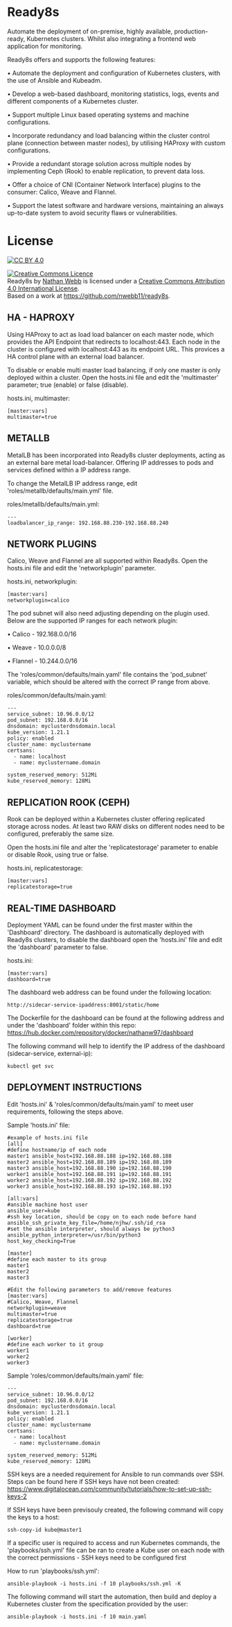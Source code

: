 # Ready8s
Automate the deployment of on-premise, highly available, production-ready, Kubernetes clusters. Whilst also integrating a frontend web application for monitoring.

Ready8s offers and supports the following features:

•	Automate the deployment and configuration of Kubernetes clusters, with the use of Ansible and Kubeadm.

•	Develop a web-based dashboard, monitoring statistics, logs, events and different components of a Kubernetes cluster.

•	Support multiple Linux based operating systems and machine configurations.

•	Incorporate redundancy and load balancing within the cluster control plane (connection between master nodes), by utilising HAProxy with custom configurations.

•	Provide a redundant storage solution across multiple nodes by implementing Ceph (Rook) to enable replication, to prevent data loss.

•	Offer a choice of CNI (Container Network Interface) plugins to the consumer: Calico, Weave and Flannel.

•	Support the latest software and hardware versions, maintaining an always up-to-date system to avoid security flaws or vulnerabilities.

# License

[![CC BY 4.0][cc-by-shield]][cc-by]


[cc-by]: http://creativecommons.org/licenses/by/4.0/
[cc-by-shield]: https://img.shields.io/badge/License-CC%20BY%204.0-lightgrey.svg


<a rel="license" href="http://creativecommons.org/licenses/by/4.0/"><img alt="Creative Commons Licence" style="border-width:0" src="https://i.creativecommons.org/l/by/4.0/88x31.png" /></a><br /><span xmlns:dct="http://purl.org/dc/terms/" property="dct:title">Ready8s</span> by <a xmlns:cc="http://creativecommons.org/ns#" href="https://github.com/nwebb11" property="cc:attributionName" rel="cc:attributionURL">Nathan Webb</a> is licensed under a <a rel="license" href="http://creativecommons.org/licenses/by/4.0/">Creative Commons Attribution 4.0 International License</a>.<br />Based on a work at <a xmlns:dct="http://purl.org/dc/terms/" href="https://github.com/nwebb11/ready8s" rel="dct:source">https://github.com/nwebb11/ready8s</a>.

## HA - HAPROXY

Using HAProxy to act as load load balancer on each master node, which provides the API Endpoint that redirects to localhost:443. Each node in the cluster is configured with localhost:443 as its endpoint URL. This provices a HA control plane with an external load balancer.

To disable or enable multi master load balancing, if only one master is only deployed within a cluster. Open the hosts.ini file and edit the 'multimaster' parameter; true (enable) or false (disable).

hosts.ini, multimaster:
```
[master:vars]
multimaster=true
```

## METALLB

MetalLB has been incorporated into Ready8s cluster deployments, acting as an external bare metal load-balancer. Offering IP addresses to pods and services defined within a IP address range.

To change the MetalLB IP address range, edit 'roles/metallb/defaults/main.yml' file.

roles/metallb/defaults/main.yml:
```
---
loadbalancer_ip_range: 192.168.88.230-192.168.88.240
```

## NETWORK PLUGINS

Calico, Weave and Flannel are all supported within Ready8s. Open the hosts.ini file and edit the 'networkplugin' parameter.

hosts.ini, networkplugin:
```
[master:vars]
networkplugin=calico
```

The pod subnet will also need adjusting depending on the plugin used. Below are the supported IP ranges for each network plugin:

• Calico - 192.168.0.0/16

• Weave - 10.0.0.0/8

• Flannel - 10.244.0.0/16

The 'roles/common/defaults/main.yaml' file contains the 'pod_subnet' variable, which should be altered with the correct IP range from above.

roles/common/defaults/main.yaml:
```
---
service_subnet: 10.96.0.0/12
pod_subnet: 192.168.0.0/16
dnsdomain: myclusterdnsdomain.local
kube_version: 1.21.1
policy: enabled
cluster_name: myclustername
certsans:
  - name: localhost
  - name: myclustername.domain

system_reserved_memory: 512Mi
kube_reserved_memory: 128Mi
```

## REPLICATION ROOK (CEPH)

Rook can be deployed within a Kubernetes cluster offering replicated storage across nodes. At least two RAW disks on different nodes need to be configured, preferably the same size.

Open the hosts.ini file and alter the 'replicatestorage' parameter to enable or disable Rook, using true or false.

hosts.ini, replicatestorage:
```
[master:vars]
replicatestorage=true
```

## REAL-TIME DASHBOARD

Deployment YAML can be found under the first master within the 'Dashboard' directory. The dashboard is automatically deployed with Ready8s clusters, to disable the dashboard open the 'hosts.ini' file and edit the 'dashboard' parameter to false.

hosts.ini:
```
[master:vars]
dashboard=true
```

The dashboard web address can be found under the following location:

```
http://sidecar-service-ipaddress:8001/static/home
```

The Dockerfile for the dashboard can be found at the following address and under the 'dashboard' folder within this repo: https://hub.docker.com/repository/docker/nathanw97/dashboard 

The following command will help to identify the IP address of the dashboard (sidecar-service, external-ip):

```
kubectl get svc
```

## DEPLOYMENT INSTRUCTIONS

Edit 'hosts.ini' & 'roles/common/defaults/main.yaml' to meet user requirements, following the steps above.

Sample 'hosts.ini' file:

```
#example of hosts.ini file
[all]
#define hostname/ip of each node
master1 ansible_host=192.168.88.188 ip=192.168.88.188
master2 ansible_host=192.168.88.189 ip=192.168.88.189
master3 ansible_host=192.168.88.190 ip=192.168.88.190
worker1 ansible_host=192.168.88.191 ip=192.168.88.191
worker2 ansible_host=192.168.88.192 ip=192.168.88.192
worker3 ansible_host=192.168.88.193 ip=192.168.88.193

[all:vars]
#ansible machine host user
ansible_user=kube
#ssh key location, should be copy on to each node before hand
ansible_ssh_private_key_file=/home/njhw/.ssh/id_rsa
#set the ansible interpreter, should always be python3
ansible_python_interpreter=/usr/bin/python3
host_key_checking=True

[master]
#define each master to its group
master1
master2
master3

#Edit the following parameters to add/remove features
[master:vars]
#Calico, Weave, Flannel
networkplugin=weave
multimaster=true
replicatestorage=true
dashboard=true

[worker]
#define each worker to it group
worker1
worker2
worker3
```

Sample 'roles/common/defaults/main.yaml' file:

```
---
service_subnet: 10.96.0.0/12
pod_subnet: 192.168.0.0/16
dnsdomain: myclusterdnsdomain.local
kube_version: 1.21.1
policy: enabled
cluster_name: myclustername
certsans:
  - name: localhost
  - name: myclustername.domain

system_reserved_memory: 512Mi
kube_reserved_memory: 128Mi
```

SSH keys are a needed requirement for Ansible to run commands over SSH. Steps can be found here if SSH keys have not been created: https://www.digitalocean.com/community/tutorials/how-to-set-up-ssh-keys-2 

If SSH keys have been previsouly created, the following command will copy the keys to a host:

```
ssh-copy-id kube@master1
```

If a specific user is required to access and run Kubernetes commands, the 'playbooks/ssh.yml' file can be ran to create a Kube user on each node with the correct permissions - SSH keys need to be configured first

How to run 'playbooks/ssh.yml':

```
ansible-playbook -i hosts.ini -f 10 playbooks/ssh.yml -K
```

The following command will start the automation, then build and deploy a Kubernetes cluster from the specification provided by the user:

```
ansible-playbook -i hosts.ini -f 10 main.yaml
```
